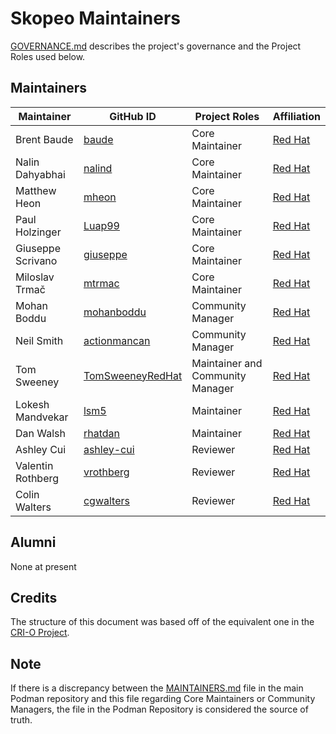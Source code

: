 # Skopeo Maintainers

[GOVERNANCE.md](https://github.com/containers/podman/blob/main/GOVERNANCE.md)
describes the project's governance and the Project Roles used below.

## Maintainers

| Maintainer        | GitHub ID                                                | Project Roles                    | Affiliation                                  |
|-------------------|----------------------------------------------------------|----------------------------------|----------------------------------------------|
| Brent Baude       | [baude](https://github.com/baude)                        | Core Maintainer                  | [Red Hat](https://github.com/RedHatOfficial) |
| Nalin Dahyabhai   | [nalind](https://github.com/nalind)                      | Core Maintainer                  | [Red Hat](https://github.com/RedHatOfficial) |
| Matthew Heon      | [mheon](https://github.com/mheon)                        | Core Maintainer                  | [Red Hat](https://github.com/RedHatOfficial) |
| Paul Holzinger    | [Luap99](https://github.com/Luap99)                      | Core Maintainer                  | [Red Hat](https://github.com/RedHatOfficial) |
| Giuseppe Scrivano | [giuseppe](https://github.com/giuseppe)                  | Core Maintainer                  | [Red Hat](https://github.com/RedHatOfficial) |
| Miloslav Trmač    | [mtrmac](https://github.com/mtrmac)                      | Core Maintainer                  | [Red Hat](https://github.com/RedHatOfficial) |
| Mohan Boddu       | [mohanboddu](https://github.com/mohanboddu)              | Community Manager                | [Red Hat](https://github.com/RedHatOfficial) |
| Neil Smith        | [actionmancan](https://github.com/actionmancan)          | Community Manager                | [Red Hat](https://github.com/RedHatOfficial) |
| Tom Sweeney       | [TomSweeneyRedHat](https://github.com/TomSweeneyRedHat/) | Maintainer and Community Manager | [Red Hat](https://github.com/RedHatOfficial) |
| Lokesh Mandvekar  | [lsm5](https://github.com/lsm5)                          | Maintainer                       | [Red Hat](https://github.com/RedHatOfficial) |
| Dan Walsh         | [rhatdan](https://github.com/rhatdan)                    | Maintainer                       | [Red Hat](https://github.com/RedHatOfficial) |
| Ashley Cui        | [ashley-cui](https://github.com/ashley-cui)              | Reviewer                         | [Red Hat](https://github.com/RedHatOfficial) |
| Valentin Rothberg | [vrothberg](https://github.com/vrothberg)                | Reviewer                         | [Red Hat](https://github.com/RedHatOfficial) |
| Colin Walters     | [cgwalters](https://github.com/cgwalters)                | Reviewer                         | [Red Hat](https://github.com/RedHatOfficial) |

## Alumni

None at present

## Credits

The structure of this document was based off of the equivalent one in the [CRI-O Project](https://github.com/cri-o/cri-o/blob/main/MAINTAINERS.md).

## Note

If there is a discrepancy between the [MAINTAINERS.md](https://github.com/containers/podman/blob/main/MAINTAINERS.md) file in the main Podman repository and this file regarding Core Maintainers or Community Managers, the file in the Podman Repository is considered the source of truth.
